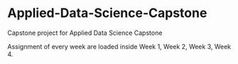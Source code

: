 # Applied-Data-Science-Capstone
Capstone project for Applied Data Science Capstone

Assignment of every week are loaded inside Week 1, Week 2, Week 3, Week 4.
